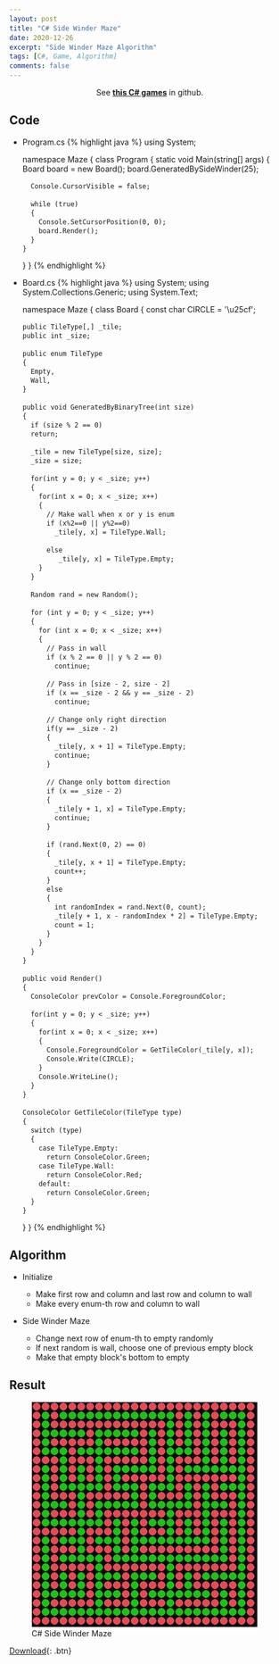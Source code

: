 ```yaml
---
layout: post
title: "C# Side Winder Maze"
date: 2020-12-26
excerpt: "Side Winder Maze Algorithm"
tags: [C#, Game, Algorithm]
comments: false
---
```



<center>See <a href="https://github.com/leehuhlee/CShap"><b>this C# games</b></a> in github.</center>


## Code
* Program.cs
{% highlight java %}
  using System;

  namespace Maze
  {
    class Program
    {
      static void Main(string[] args)
      {
        Board board = new Board();
        board.GeneratedBySideWinder(25);

        Console.CursorVisible = false;

        while (true)
        {
          Console.SetCursorPosition(0, 0);
          board.Render();
        }
      }
    }
  }
{% endhighlight %}

* Board.cs
{% highlight java %}
  using System;
  using System.Collections.Generic;
  using System.Text;

  namespace Maze
  {
    class Board
    {
      const char CIRCLE = '\u25cf';
    
      public TileType[,] _tile;
      public int _size;
        
      public enum TileType
      {
        Empty,
        Wall,
      }

      public void GeneratedByBinaryTree(int size)
      {
        if (size % 2 == 0)
        return;

        _tile = new TileType[size, size];
        _size = size;

        for(int y = 0; y < _size; y++)
        {
          for(int x = 0; x < _size; x++)
          {
            // Make wall when x or y is enum
            if (x%2==0 || y%2==0)
              _tile[y, x] = TileType.Wall;

            else
               _tile[y, x] = TileType.Empty;
          }
        }

        Random rand = new Random();

        for (int y = 0; y < _size; y++)
        {
          for (int x = 0; x < _size; x++)
          {
            // Pass in wall
            if (x % 2 == 0 || y % 2 == 0)
              continue;

            // Pass in [size - 2, size - 2]
            if (x == _size - 2 && y == _size - 2)
              continue;

            // Change only right direction
            if(y == _size - 2)
            {
              _tile[y, x + 1] = TileType.Empty;
              continue;
            }

            // Change only bottom direction
            if (x == _size - 2)
            {
              _tile[y + 1, x] = TileType.Empty;
              continue;
            }

            if (rand.Next(0, 2) == 0)
            {
              _tile[y, x + 1] = TileType.Empty;
              count++;
            }
            else
            {
              int randomIndex = rand.Next(0, count);
              _tile[y + 1, x - randomIndex * 2] = TileType.Empty;
              count = 1;
            }
          }
        }
      }

      public void Render()
      {
        ConsoleColor prevColor = Console.ForegroundColor;

        for(int y = 0; y < _size; y++)
        {
          for(int x = 0; x < _size; x++)
          {
            Console.ForegroundColor = GetTileColor(_tile[y, x]);
            Console.Write(CIRCLE);
          }
          Console.WriteLine();
        }
      }

      ConsoleColor GetTileColor(TileType type)
      {
        switch (type)
        {
          case TileType.Empty:
            return ConsoleColor.Green;
          case TileType.Wall:
            return ConsoleColor.Red;
          default:
            return ConsoleColor.Green;
        }
      }
    }
  }
{% endhighlight %}

## Algorithm
* Initialize
  - Make first row and column and last row and column to wall
  - Make every enum-th row and column to wall
  
* Side Winder Maze
  - Change next row of enum-th to empty randomly
  - If next random is wall, choose one of previous empty block
  - Make that empty block's bottom to empty


## Result
<figure>
  <a href="/assets/img/posts/cshap_sidewindermaze/0.jpg"><img src="/assets/img/posts/cshap_sidewindermaze/0.jpg"></a>
	<figcaption>C# Side Winder Maze</figcaption>
</figure>

[Download](https://github.com/leehuhlee/CShap){: .btn}
